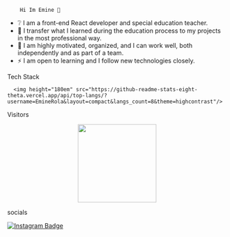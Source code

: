         Hi Im Emine 👋
- ❔ I am a front-end React developer and special education teacher.
- 🌱 I transfer what I learned during the education process to my projects in the most professional way.
- 👯 I am highly motivated, organized, and I can work well, both independently and as part of a team.
- ⚡ I am open to learning and I follow new technologies closely.

 Tech Stack
 
 <p align="center">
      
      <img height="180em" src="https://github-readme-stats-eight-theta.vercel.app/api/top-langs/?username=EmineRola&layout=compact&langs_count=8&theme=highcontrast"/>
     
</p>

 Visitors

<p align="center">
      <img height="180em" src="https://github-readme-stats.vercel.app/api?username=EmineRola&theme=blue-green&show_icons=true&count_private=true)"/>
     
</p>


   socials
   
   [![Instagram Badge](https://img.shields.io/badge/-Instagram-C13584?style=flat-quare&labelColor=C13584&logo=instagram&logoColor=white&link=link)]([link](https://www.instagram.com/emine_gucluerr/?igshid=YWJhMjlhZTc%3D)) 
   
  

   
   
    
    
   
